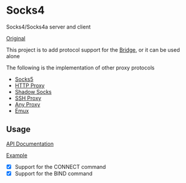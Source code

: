# Socks4

Socks4/Socks4a server and client

[Original](https://github.com/wzshiming/socks4)

This project is to add protocol support for the [Bridge](https://github.com/wzshiming/bridge), or it can be used alone

The following is the implementation of other proxy protocols

- [Socks5](https://github.com/wzshiming/socks5)
- [HTTP Proxy](https://github.com/wzshiming/httpproxy)
- [Shadow Socks](https://github.com/wzshiming/shadowsocks)
- [SSH Proxy](https://github.com/wzshiming/sshproxy)
- [Any Proxy](https://github.com/wzshiming/anyproxy)
- [Emux](https://github.com/wzshiming/emux)

## Usage

[API Documentation](https://godoc.org/github.com/wzshiming/socks4)

[Example](https://github.com/wzshiming/socks4/blob/master/cmd/socks4/main.go)

- [x] Support for the CONNECT command
- [x] Support for the BIND command
